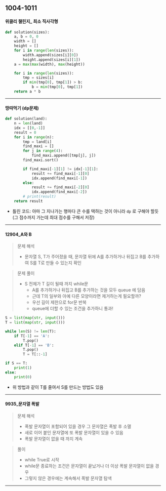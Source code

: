 ## 1004-1011

#### 위클리 챌린지_ 최소 직사각형

```python
def solution(sizes):
    a, b = 0, 0
    width = []
    height = []
    for i in range(len(sizes)):
        width.append(sizes[i][0])
        height.append(sizes[i][1])
    a = max(max(width), max(height))

    for i in range(len(sizes)):
        tmp = sizes[i]
        if min(tmp[0], tmp[1]) > b:
            b = min(tmp[0], tmp[1])
    return a * b
```

<hr>

#### 땅따먹기 (dp문제)

```python
def solution(land):
    n = len(land)
    idx = [[0,-1]]
    result = 0
    for i in range(n):
        tmp = land[i]
        find_maxi = []
        for j in range(4):
            find_maxi.append([tmp[j], j])
        find_maxi.sort()

        if find_maxi[-1][1] != idx[-1][1]:
            result += find_maxi[-1][0]
            idx.append(find_maxi[-1])
        else:
            result += find_maxi[-2][0]
            idx.append(find_maxi[-2])
        # print(result)
    return result
```

- 틀린 코드: 아마 그 지나가는 행마다 큰 수를 택하는 것이 아니라 `dp` 로 구해야 할듯 (그 점수까지 가는데 최대 점수를 구해서 저장)

<hr>

#### 12904_A와 B

> 문제 해석 
>
> - 문자열 S, T가 주어졌을 때, 문자열 뒤에 A를 추가하거나 뒤집고 B를 추가하여 S를 T로 만들 수 있는지 확인 

> 문제 풀이 
>
> - S 전체가 T 길이 될때 까지 while문
>   - A를 추가하거나 뒤집고 B를 추가하는 것을 모두 queue 에 담음 
>   - 근데 T의 일부와 아예 다른 모양이라면 제거하는게 필요할까?
>   - 우선 길이 제한으로 for문 반복 
>   - queue에  더할 수 있는 조건을 추가하니 통과! 

```python
S = list(map(str, input()))
T = list(map(str, input()))

while len(S) != len(T):
    if T[-1] == 'A':
        T.pop()
    elif T[-1] == 'B':
        T.pop()
        T = T[::-1]

if S == T:
    print(1)
else:
    print(0)
```

- 위 방법과 같이 T를 줄여서 S를 만드는 방법도 있음 

<hr>

#### 9935_문자열 폭발


> 문제 해석 
>
> - 폭발 문자열이 포함되어 있을 경우 그 문자열은 폭발 후 소멸 
> - 새로 이어 붙인 문자열에 또 폭발 문자열이 있을 수 있음 
> - 폭발 문자열이 없을 때 까지 계속 

> 풀이 
>
> - while True로 시작 
> - while문 종료하는 조건은 문자열이 끝났거나 더 이상 폭발 문자열이 없을 경우 
> - 그렇지 않은 경우에는 계속해서 폭발 문자열 탐색 

<hr>








